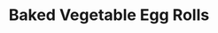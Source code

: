 ---
title: Baked Vegetable Egg Rolls
source: For the love of cooking 
source_url: http://www.fortheloveofcooking.net/2009/04/baked-vegetable-egg-rolls.html
yield: 12-15 rolls
active_time: 20
total_time: 45
tags:
  - asian
  - veg
image: /uploads/VegEggRolls.jpg
ingredients:
  <ul>
  <li>1 tsp olive oil</li>
  <li>2 cups of savoy cabbage, chopped</li>
  <li>2 cups of shredded carrots</li>
  <li>2 cups of bean sprouts</li>
  <li>1 can of water chestnuts, chopped</li>
  <li>2 tbsp green onions, sliced</li>
  <li>1 tsp fresh ginger, grated</li>
  <li>2 tbsp soy sauce</li>
  <li>1 tbsp corn starch</li>
  <li>1/4 cup water</li>
  <li>14 egg roll wraps</li>
  <li>Sweet chili dipping sauce or sweet and sour sauce (for dipping)</li>
  </ul>
instructions:
  <ol>
  <li>Heat the olive oil in a large skillet over medium heat. Once hot add the cabbage, sprouts, carrots, chestnuts and ginger to the pan and cook, stirring frequently for 4-5 minutes, until the vegetables just begin to wilt but still remain a little bit crisp. Mix the corn starch with the water and mix thoroughly. Add the corn starch mixture and soy sauce to the pan along with the green onions. Cook for an additional 1-2 minutes or until the sauce thickens. Remove from heat and let cool.</li>
  <li>Place two tablespoons of the cooled mixture on the center of the egg roll wrap. Fold the bottom up over the filling. Next, fold the two sides over, making it look like an envelope, then roll it up like a burrito.</li>
  <li>Preheat the oven to 400 degrees. Spray a baking sheet with cooking spray. Place the rolled up egg rolls on a baking sheet. Once you have rolled them all, spray the top of each egg roll with cooking spray.</li>
  <li>Place in the oven and bake for 8-10 minutes then turn them over. Bake for an additional 5-7 minutes or until crispy and golden brown. Serve with sweet chili sauce or sweet and sour sauce. Enjoy.</li>
  </ol>
---